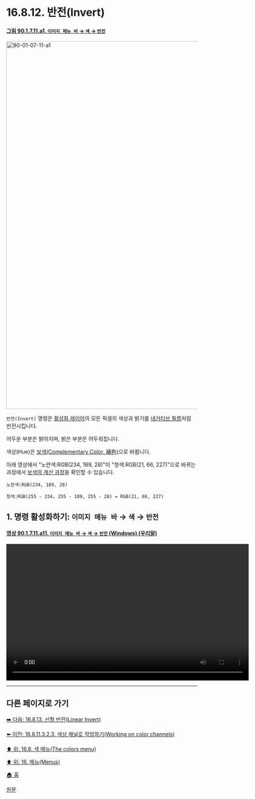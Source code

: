# 16.8.12. 반전(Invert)

<a id="90-01-07-11-a1"></a>

#### [그림 90.1.7.11.a1. `이미지 메뉴 바` → `색` → `반전`](./90-01-07-11-invert.md#90-01-07-11-a1)
<img width="916" height="970" alt="90-01-07-11-a1" src="https://github.com/user-attachments/assets/13e0738c-e9a4-4d55-80a3-6a6bd3041cc9" />

`반전(Invert)` 명령은 [활성화 레이어](./19-glossaryx-active_layer.md)의 모든 픽셀의 색상과 밝기를 [네거티브 필름](https://ko.wikipedia.org/wiki/%EB%84%A4%EA%B1%B0%ED%8B%B0%EB%B8%8C_(%EC%82%AC%EC%A7%84))처럼 반전시킵니다.

어두운 부분은 밝아지며, 밝은 부분은 어두워집니다.

색상(Hue)은 [보색(Complementary Color, 補色)](./19-glossaryx-complementary_color.md)으로 바뀝니다.

아래 영상에서 "노란색:RGB(234, 189, 28)"이 "청색:RGB(21, 66, 227)"으로 바뀌는 과정에서 [보색의 계산 과정](./19-glossaryx-complementary_color.md)을 확인할 수 있습니다.

```
노란색:RGB(234, 189, 28)

청색:RGB(255 - 234, 255 - 189, 255 - 28) = RGB(21, 66, 227)
```

<a id="16-08-12-s1"></a>

## 1. 명령 활성화하기: `이미지 메뉴 바` → `색` → `반전`

<a id="90-01-07-11-a11"></a>

#### [영상 90.1.7.11.a11. `이미지 메뉴 바` → `색` → `반전` (Windows) (우리말)](./90-01-07-11-invert.md#90-01-07-11-a11)
<video controls="controls" width="640" height="360" src="https://github.com/user-attachments/assets/662c37de-0ba0-4276-bc2a-07586b4e2575"></video>

***

## 다른 페이지로 가기

[➡️ 다음: 16.8.13. 선형 반전(Linear Invert)](./16-08-13-linear-invert.md)

[⬅️ 이전: 16.8.11.3.2.3. 색상 채널로 작업하기(Working on color channels)](./16-08-11-03-02-03-working_on_color_channels.md)

[⬆️ 위: 16.8. 색 메뉴(The colors menu)](./16-08-00-the-colors-menu.md)

[⬆️ 위: 16. 메뉴(Menus)](./16-00-menus.md)

[🏠 홈](./00-home.md)

[원문](https://docs.gimp.org/2.10/ko/gimp-filter-invert-perceptual.html)